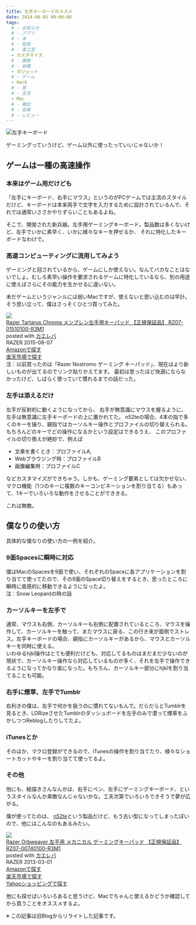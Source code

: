 ```yaml
---
title: 左手キーボードのススメ
date: 2014-06-05 00:00:08
tags:
  # - お知らせ
  # - アプリ
  # - 本
  # - 配信
  # - 革工芸
  - カスタマイズ
  # - 開発
  # - 装備
  - ガジェット
  # - ゲーム
  - Hack
  # - 旅
  # - 生活
  - Mac
  # - 雑記
  # - 音楽
  # - レビュー
---
```

![左手キーボード](http://farm4.staticflickr.com/3094/3151498418_8cbe4f5913.jpg "左手キーボード")

ゲーミングっていうけど、ゲーム以外に使ったっていいじゃないか！

## ゲームは一種の高速操作
### 本来はゲーム用だけども
「左手にキーボード、右手にマウス」というのがPCゲームでは主流のスタイルだけど、キーボードは本来両手で文字を入力するために設計されているんで、それでは通常いささかやりずらいこともあるよね。

そこで、開発された新兵器。左手用ゲーミングキーボード。製品数は多くないけど、左手でいかに素早く、いかに様々なキーを押せるか、 それに特化したキーボードなわけで。

### 高速コンピューティングに流用してみよう
ゲーミングと冠されているから、ゲームにしか使えない。なんてバカなことはないでしょ。むしろ素早い操作を要求されるゲームに特化しているなら、別の用途に使えばさらにその能力を生かせるに違いない。

未だゲームというジャンルには弱いMacですが、使えないと思い込むのは早計。そう思い立って、僕はさっそくひとつ買ってみた。
<div class="cstmreba"><div class="kaerebalink-box"><div class="kaerebalink-image"><a href="http://www.amazon.co.jp/exec/obidos/ASIN/B012G8E180/akicks-22/ref=nosim/" target="_blank" ><img src="http://ecx.images-amazon.com/images/I/41%2B66T-jgIL._SL160_.jpg" style="border: none;" /></a></div><div class="kaerebalink-info"><div class="kaerebalink-name"><a href="http://www.amazon.co.jp/exec/obidos/ASIN/B012G8E180/akicks-22/ref=nosim/" target="_blank" >Razer Tartarus Chroma メンブレン左手用キーパッド 【正規保証品】 RZ07-01510100-R3M1</a><div class="kaerebalink-powered-date">posted with <a href="http://kaereba.com" rel="nofollow" target="_blank">カエレバ</a></div></div><div class="kaerebalink-detail"> RAZER 2015-08-07    </div><div class="kaerebalink-link1"><div class="shoplinkamazon"><a href="http://www.amazon.co.jp/gp/search?keywords=Razer%20Tartarus%20Chroma%20&amp;__mk_ja_JP=%83J%83%5E%83J%83i&amp;tag=akicks-22" target="_blank" >Amazonで探す</a></div><div class="shoplinkrakuten"><a href="http://hb.afl.rakuten.co.jp/hgc/12d74d16.c27dc2b4.12d74d17.2343dd9d/?pc=http%3A%2F%2Fsearch.rakuten.co.jp%2Fsearch%2Fmall%2FRazer%2520Tartarus%2520Chroma%2520%2F-%2Ff.1-p.1-s.1-sf.0-st.A-v.2%3Fx%3D0%26scid%3Daf_ich_link_urltxt%26m%3Dhttp%3A%2F%2Fm.rakuten.co.jp%2F" target="_blank" >楽天市場で探す</a></div></div></div><div class="booklink-footer"></div></div></div>
注：以前買ったのは「Razer Nostromo ゲーミング キーパッド」、現在はより新しいものが出てるのでリンク貼りかえてます。  
最初は思ったほど快適にならなかったけど、しばらく使っていて慣れるまでの話だった。

### 左手は添えるだけ
左手が反射的に動くようになってから、 右手が無意識にマウスを握るように、 左手は無意識に左手キーボードの上に置かれてた。 n52teの場合、4本の指で多くのキーを操り、親指ではカーソルキー操作とプロファイルの切り替えられる。  
もちろんどのキーでどの操作になるかという設定はできるうえ、 このプロファイルの切り換えが絶妙で、例えば

*   文章を書くとき：プロファイルA,
*   Webブラウジング時：プロファイルB
*   画像編集時：プロファイルC

などカスタマイズができちゃう。しかも、ゲーミング要素としては欠かせない、マクロ機能（1つのキーに複数のキーコンビネーションを割り当てる）もあって、1キーでいろいろな動作をさせることができきる。

これは無敵。

## 僕なりの使い方
具体的な僕なりの使い方の一例を紹介。

### 9面Spacesに瞬時に対応
僕はMacのSpacesを9面で使い、それぞれのSpaceに各アプリケーションを割り当てて使ってたので、その9面のSpace切り替えをするとき、思ったところに瞬時に直感的に移動できるようになったよ。  
注：Snow Leopardの時の話

### カーソルキーを左手で
通常、マウスも右側、カーソルキーも右側に配置されているところ、マウスを操作して、カーソルキーを触って、またマウスに戻る、この行き来が面倒でストレス。左手キーボードの場合、親指にカーソルキーがあるから、マウスとカーソルキーを同時に使える。  
いわゆるhjkl操作はとても便利だけども、対応してるものはまだまだ少ないのが現状で、カーソルキー操作なら対応しているものが多く、それを左手で操作できるようになってかなり楽になった。もちろん、カーソルキー部分にhjklを割り当てることも可能。

### 右手に煙草、左手でTumblr
右利きの僕は、左手で何かを扱うのに慣れてないもんで。だらだらとTumblrを見るとき、LDRizeさせたTumblrのダッシュボードを左手のみで潜って煙草をふかしつつReblogしたりしてたよ。

### iTunesとか
そのほか、マクロ登録ができるので、iTunesの操作を割り当てたり、様々なショートカットやキーを割り当てて使ってるよ。

### その他
他にも、絵描きさんなんかは、右手にペン、左手にゲーミングキーボード、というスタイルなんか素敵なんじゃないかな。工夫次第でいろいろできそうで夢が広がる。

僕が使ってたのは、 [n52te](https://www.amazon.co.jp/dp/B0016FX3SE?tag=akicks-22&amp;camp=1027&amp;creative=7407&amp;linkCode=as4&amp;creativeASIN=B0016FX3SE&amp;adid=0YXMR4B8W42STHK95Q52&amp;)という製品だけど、もう古い型になってしまったぽいので、他にはこんなのもあるみたい。
<div class="kaerebalink-box"><div class="kaerebalink-image"><a href="http://www.amazon.co.jp/exec/obidos/ASIN/B00BAOV3GA/akicks-22/ref=nosim/" rel="nofollow" target="_blank"><img src="http://ecx.images-amazon.com/images/I/41-aNz1vabL._SL160_.jpg" style="border: none;" /></a></div><div class="kaerebalink-info"><div class="kaerebalink-name"><a href="http://www.amazon.co.jp/exec/obidos/ASIN/B00BAOV3GA/akicks-22/ref=nosim/" rel="nofollow" target="_blank">Razer Orbweaver 左手用 メカニカル ゲーミングキーパッド 【正規保証品】 RZ07-00740100-R3M1</a><div class="kaerebalink-powered-date">posted with <a href="http://kaereba.com" rel="nofollow" target="_blank">カエレバ</a></div></div><div class="kaerebalink-detail"> RAZER 2013-03-01    </div><div class="kaerebalink-link1"><div class="shoplinkamazon"><a href="http://www.amazon.co.jp/gp/search?keywords=Razer%20Orbweaver&amp;__mk_ja_JP=%83J%83%5E%83J%83i&amp;tag=akicks-22" rel="nofollow" target="_blank" title="アマゾン" >Amazonで探す</a></div><div class="shoplinkrakuten"><a href="http://hb.afl.rakuten.co.jp/hgc/12d74d16.c27dc2b4.12d74d17.2343dd9d/?pc=http%3A%2F%2Fsearch.rakuten.co.jp%2Fsearch%2Fmall%2FRazer%2520Orbweaver%2F-%2Ff.1-p.1-s.1-sf.0-st.A-v.2%3Fx%3D0%26scid%3Daf_ich_link_urltxt%26m%3Dhttp%3A%2F%2Fm.rakuten.co.jp%2F" rel="nofollow" target="_blank" title="楽天市場" >楽天市場で探す</a></div><div class="shoplinkyahoo"><a href="http://ck.jp.ap.valuecommerce.com/servlet/referral?sid=3141600&amp;pid=882772977&amp;vc_url=http%3A%2F%2Fshopping.search.yahoo.co.jp%2Fsearch%3FuIv%3Don%26ei%3DUTF-8%26tab_ex%3Dcommerce%26slider%3D0%26va%3DRazer%2520Orbweaver" rel="nofollow"  target="_blank" title="Yahooショッピング" >Yahooショッピングで探す<img src="http://ad.jp.ap.valuecommerce.com/servlet/gifbanner?sid=3141600&amp;pid=882772977" height="1" width="1" border="0"></a></div></div></div><div class="booklink-footer" style="clear: left"></div></div>

他にも探せばいろいろあると思うけど、Macでちゃんと使えるかどうか確認してから買うことをオススメするよ。

※ この記事は旧Blogからリライトした記事です。
